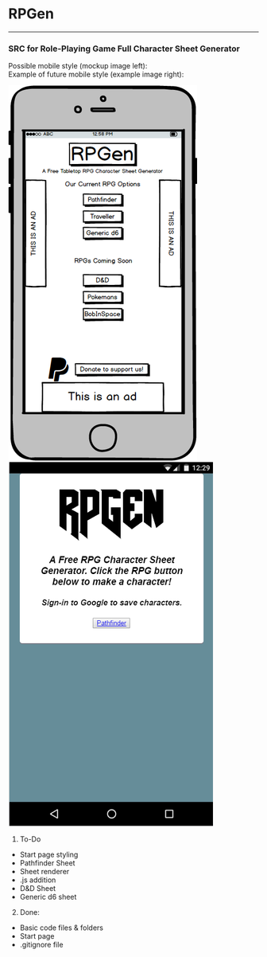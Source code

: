 # RPGen
***
### SRC for Role-Playing Game Full Character Sheet Generator

Possible mobile style (mockup image left):                                                
Example of future mobile style (example image right):

![alt text](https://github.com/MrsLSmith/RPGen/blob/master/New%20Mockup%201.png "Mobile Mockup Style")![alt text](https://github.com/MrsLSmith/RPGen/blob/master/0.png "ExamplePrototype")

1. To-Do
* Start page styling
* Pathfinder Sheet
* Sheet renderer
* .js addition
* D&D Sheet
* Generic d6 sheet


2. Done:
* Basic code files & folders
* Start page
* .gitignore file
